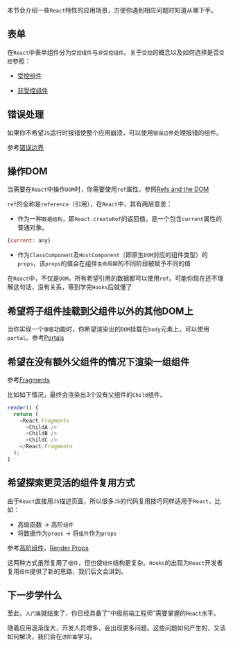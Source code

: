 本节会介绍一些`React`特性的应用场景，方便你遇到相应问题时知道从哪下手。

## 表单

在`React`中表单组件分为`受控组件`与`非受控组件`。关于`受控`的概念以及如何选择是否`受控`参照：

- [受控组件](https://zh-hans.reactjs.org/docs/forms.html)

- [非受控组件](https://zh-hans.reactjs.org/docs/uncontrolled-components.html)

## 错误处理

如果你不希望`JS`运行时报错使整个应用崩溃，可以使用`错误边界`处理报错的组件。

参考[错误边界](https://zh-hans.reactjs.org/docs/error-boundaries.html)

## 操作DOM

当需要在`React`中操作`DOM`时，你需要使用`ref`属性，参照[Refs and the DOM](https://zh-hans.reactjs.org/docs/refs-and-the-dom.html)

`ref`的全称是`reference`（引用），在`React`中，其有两层意思：

- 作为一种`数据结构`，即`React.createRef`的返回值，是一个包含`current`属性的普通对象。

```js
{current: any}
```

- 作为`ClassComponent`及`HostComponent`（即原生`DOM`对应的组件类型）的`props`，该`props`的值会在组件`生命周期`的不同阶段被赋予不同的值

在`React`中，不仅是`DOM`，所有希望引用的数据都可以使用`ref`。可能你现在还不理解这句话，没有关系，等到学完`Hooks`后就懂了

## 希望将子组件挂载到父组件以外的其他DOM上

当你实现一个`弹窗`功能时，你希望渲染出的`DOM`挂载在`body`元素上，可以使用`portal`。参考[Portals](https://zh-hans.reactjs.org/docs/portals.html)

## 希望在没有额外父组件的情况下渲染一组组件

参考[Fragments](https://zh-hans.reactjs.org/docs/fragments.html)

比如如下情况，最终会渲染出3个没有父组件的`Child`组件。

```js
render() {
  return (
    <React.Fragment>
      <ChildA />
      <ChildB />
      <ChildC />
    </React.Fragment>
  );
}
```

## 希望探索更灵活的组件复用方式

由于`React`直接用`JS`描述页面，所以很多`JS`的代码复用技巧同样适用于`React`，比如：

- 高级函数 -> 高阶`组件`
- 将数据作为`props` -> 将`组件`作为`props`

参考[高阶组件](https://zh-hans.reactjs.org/docs/higher-order-components.html)，[Render Props](https://zh-hans.reactjs.org/docs/render-props.html)

这两种方式虽然复用了`组件`，但也使`组件`结构更复杂。`Hooks`的出现为`React`开发者复用`组件`提供了新的思路，我们后文会讲到。

## 下一步学什么

至此，`入门篇`就结束了，你已经具备了“中级前端工程师”需要掌握的`React`水平。

随着应用逐渐庞大，开发人员增多，会出现更多问题。这些问题如何产生的，又该如何解决，我们会在`进阶篇`学习。